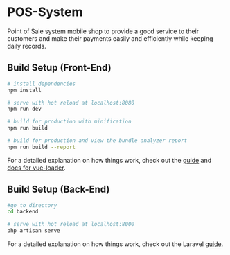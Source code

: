 # POS-System

Point of Sale system mobile shop to provide a good service to their customers and make their payments easily and efficiently while keeping daily records. 

## Build Setup (Front-End)

``` bash
# install dependencies
npm install

# serve with hot reload at localhost:8080
npm run dev

# build for production with minification
npm run build

# build for production and view the bundle analyzer report
npm run build --report
```

For a detailed explanation on how things work, check out the [guide](http://vuejs-templates.github.io/webpack/) and [docs for vue-loader](http://vuejs.github.io/vue-loader).

## Build Setup (Back-End)
``` bash
#go to directory
cd backend

# serve with hot reload at localhost:8000
php artisan serve
```

For a detailed explanation on how things work, check out the Laravel [guide](https://laravel.com/docs/7.x).

